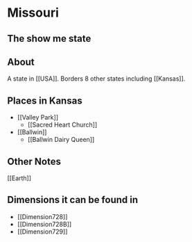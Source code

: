 # Missouri
## The show me state

## About
A state in [[USA]]. Borders 8 other states including [[Kansas]].

## Places in Kansas
- [[Valley Park]]
	- [[Sacred Heart Church]]
- [[Ballwin]]
	- [[Ballwin Dairy Queen]]

## Other Notes
[[Earth]]

## Dimensions it can be found in
- [[Dimension728]]
-  [[Dimension728B]]
- [[Dimension729]]